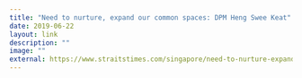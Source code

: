 ```yaml
---
title: "Need to nurture, expand our common spaces: DPM Heng Swee Keat"
date: 2019-06-22
layout: link
description: ""
image: ""
external: https://www.straitstimes.com/singapore/need-to-nurture-expand-our-common-spaces-dpm-heng
---
```

